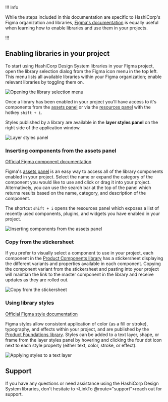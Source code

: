 !!! Info

While the steps included in this documentation are specific to HashiCorp's Figma organization and libraries, [Figma's documentation](https://help.figma.com/hc/en-us/articles/360041051154-Guide-to-libraries-in-Figma) is equally useful when learning how to enable libraries and use them in your projects.

!!!

## Enabling libraries in your project

To start using HashiCorp Design System libraries in your Figma project, open the library selection dialog from the Figma icon menu in the top left. This menu lists all available libraries within your Figma organization; enable relevant libraries by toggling them on.

![Opening the library selection menu](/assets/getting-started/designers/enable-libraries.png)

Once a library has been enabled in your project you'll have access to it's components from the [assets panel](https://help.figma.com/hc/en-us/articles/360038663994-Name-and-organize-components#assetspanel) or via the [resources panel](https://help.figma.com/hc/en-us/articles/360039150413-Swap-components-and-instances#quick-insert) with the hotkey `shift + i`.

Styles published by a library are available in the **layer styles panel** on the right side of the application window.

![Layer styles panel](/assets/getting-started/designers/layer-style-panel.png)

### Inserting components from the assets panel

[Official Figma component documentation](https://help.figma.com/hc/en-us/articles/360038662654-Guide-to-components-in-Figma)

Figma's [assets panel](https://help.figma.com/hc/en-us/articles/360038663994-Name-and-organize-components#assetspanel) is an easy way to access all of the library components enabled in your project. Select the name or expand the category of the component you would like to use and click or drag it into your project. Alternatively, you can use the search bar at the top of the panel which returns results based on the name, category, and description of the component.

The shortcut `shift + i` opens the resources panel which exposes a list of recently used components, plugins, and widgets you have enabled in your project.

![Inserting components from the assets panel](/assets/getting-started/designers/assets-resources-panel.png)

### Copy from the stickersheet

If you prefer to visually select a component to use in your project, each component in the [Product Components library](https://www.figma.com/file/noyY6dUMDYjmySpHcMjhkN/HDS-Product---Components?t=Ooe3pkDap3cGcgAH-1) has a stickersheet displaying the different variants and properties available in each component. Copying the component variant from the stickersheet and pasting into your project will maintian the link to the master component in the library and receive updates as they are rolled out.

![Copy from the stickersheet](/assets/getting-started/designers/copy-from-stickersheet.png)

### Using library styles

[Official Figma style documentation](https://help.figma.com/hc/en-us/articles/360039238753-Styles-in-Figma)

Figma styles allow consistent application of color (as a fill or stroke), typography, and effects within your project, and are published by the [Product Foundations library](https://www.figma.com/file/oQsMzMMnynfPWpMEt91OpH/HDS-Product---Foundations?node-id=2916%3A4&t=5MKbTaM2QzE0F5KA-1). Styles can be added to a text layer, shape, or frame from the layer styles panel by hovering and clicking the four dot icon next to each style property (either text, color, stroke, or effect).

![Applying styles to a text layer](/assets/getting-started/designers/apply-text-style.png)

## Support

If you have any questions or need assistance using the HashiCorp Design System libraries, don't hesitate to <LinkTo @route="support">reach out for support</LinkTo>.
